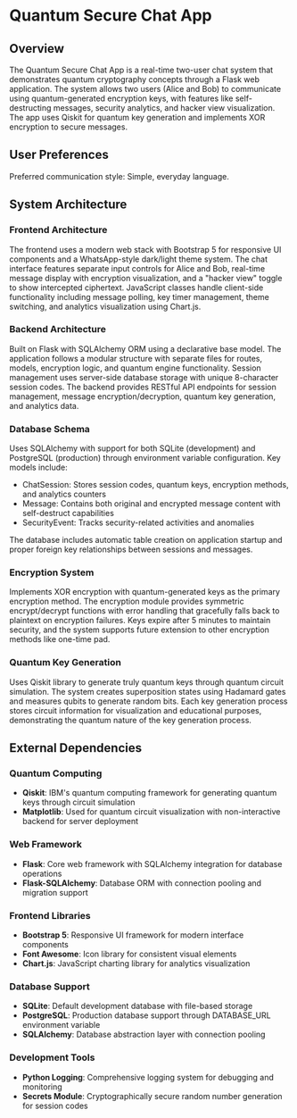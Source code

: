 # Quantum Secure Chat App

## Overview

The Quantum Secure Chat App is a real-time two-user chat system that demonstrates quantum cryptography concepts through a Flask web application. The system allows two users (Alice and Bob) to communicate using quantum-generated encryption keys, with features like self-destructing messages, security analytics, and hacker view visualization. The app uses Qiskit for quantum key generation and implements XOR encryption to secure messages.

## User Preferences

Preferred communication style: Simple, everyday language.

## System Architecture

### Frontend Architecture
The frontend uses a modern web stack with Bootstrap 5 for responsive UI components and a WhatsApp-style dark/light theme system. The chat interface features separate input controls for Alice and Bob, real-time message display with encryption visualization, and a "hacker view" toggle to show intercepted ciphertext. JavaScript classes handle client-side functionality including message polling, key timer management, theme switching, and analytics visualization using Chart.js.

### Backend Architecture
Built on Flask with SQLAlchemy ORM using a declarative base model. The application follows a modular structure with separate files for routes, models, encryption logic, and quantum engine functionality. Session management uses server-side database storage with unique 8-character session codes. The backend provides RESTful API endpoints for session management, message encryption/decryption, quantum key generation, and analytics data.

### Database Schema
Uses SQLAlchemy with support for both SQLite (development) and PostgreSQL (production) through environment variable configuration. Key models include:
- ChatSession: Stores session codes, quantum keys, encryption methods, and analytics counters
- Message: Contains both original and encrypted message content with self-destruct capabilities
- SecurityEvent: Tracks security-related activities and anomalies

The database includes automatic table creation on application startup and proper foreign key relationships between sessions and messages.

### Encryption System
Implements XOR encryption with quantum-generated keys as the primary encryption method. The encryption module provides symmetric encrypt/decrypt functions with error handling that gracefully falls back to plaintext on encryption failures. Keys expire after 5 minutes to maintain security, and the system supports future extension to other encryption methods like one-time pad.

### Quantum Key Generation
Uses Qiskit library to generate truly quantum keys through quantum circuit simulation. The system creates superposition states using Hadamard gates and measures qubits to generate random bits. Each key generation process stores circuit information for visualization and educational purposes, demonstrating the quantum nature of the key generation process.

## External Dependencies

### Quantum Computing
- **Qiskit**: IBM's quantum computing framework for generating quantum keys through circuit simulation
- **Matplotlib**: Used for quantum circuit visualization with non-interactive backend for server deployment

### Web Framework
- **Flask**: Core web framework with SQLAlchemy integration for database operations
- **Flask-SQLAlchemy**: Database ORM with connection pooling and migration support

### Frontend Libraries
- **Bootstrap 5**: Responsive UI framework for modern interface components
- **Font Awesome**: Icon library for consistent visual elements
- **Chart.js**: JavaScript charting library for analytics visualization

### Database Support
- **SQLite**: Default development database with file-based storage
- **PostgreSQL**: Production database support through DATABASE_URL environment variable
- **SQLAlchemy**: Database abstraction layer with connection pooling

### Development Tools
- **Python Logging**: Comprehensive logging system for debugging and monitoring
- **Secrets Module**: Cryptographically secure random number generation for session codes